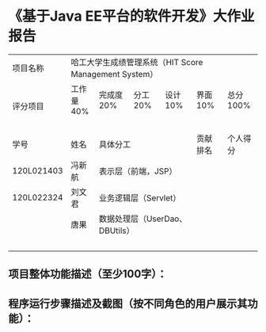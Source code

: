 # 《基于Java EE平台的软件开发》大作业报告

<table>
<tr>
<td>项目名称</td>
<td  colspan="6">哈工大学生成绩管理系统（HIT Score Management System）</td>
</tr>
<tr>
<td rowspan="2">评分项目</td>
<td>工作量<br>40%</td>
<td>完成度<br>20%</td>
<td>分工<br>20%</td>
<td>设计<br>10%</td>
<td>界面<br>10%</td>
<td>总分<br>100%</td>
</tr>
<tr>
<td>&nbsp;</td>
<td> </td>
<td></td>
<td></td>
<td></td>
<td></td>
</tr>
<tr>
<td>学号</td>
<td>姓名</td>
<td colspan="3">具体分工</td>
<td>贡献排名</td>
<td>个人得分</td>
</tr>
<tr>
<td>120L021403</td>
<td>冯新航</td>
<td colspan="3">表示层（前端，JSP）</td>
<td></td>
<td></td>
</tr>
<tr>
<td>120L022324</td>
<td>刘文君</td>
<td colspan="3">业务逻辑层（Servlet）</td>
<td></td>
<td></td>
</tr>
<tr>
<td>&nbsp;</td>
<td>唐果</td>
<td colspan="3">数据处理层（UserDao、DBUtils）</td>
<td></td>
<td></td>
</tr>
<tr>
<td>&nbsp;</td>
<td></td>
<td colspan="3"></td>
<td></td>
<td></td>
</tr>
</table>

## 项目整体功能描述（至少100字）：

## 程序运行步骤描述及截图（按不同角色的用户展示其功能）：